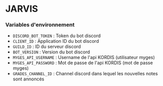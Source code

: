 # JARVIS

### Variables d'environnement

- `DISCORD_BOT_TOKEN` : Token du bot discord
- `CLIENT_ID` : Application ID du bot discord
- `GUILD_ID` : ID du serveur discord
- `BOT_VERSION` : Version du bot discord
- `MYGES_API_USERNAME` : Username de l'api KORDIS (utilisateur myges)
- `MYGES_API_PASSWORD` : Mot de passe de l'api KORDIS (mot de passe myges)
- `GRADES_CHANNEL_ID` : Channel discord dans lequel les nouvelles notes sont annoncés

